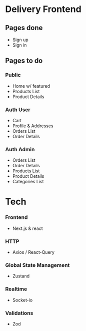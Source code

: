 # Delivery Frontend

## Pages done
- Sign up
- Sign in

## Pages to do
### Public
- Home w/ featured
- Products List
- Product Details

### Auth User
- Cart
- Profile & Addresses
- Orders List
- Order Details

### Auth Admin
- Orders List
- Order Details
- Products List
- Product Details
- Categories List

# Tech
### Frontend
- Next.js & react
### HTTP 
- Axios / React-Query 
### Global State Management
- Zustand
### Realtime
- Socket-io
### Validations
- Zod


